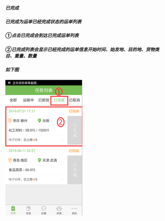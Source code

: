 ##### 已完成

##### 已完成为运单已经完成状态的运单列表

##### ①点击已完成会到达已完成运单列表

##### ②已完成列表会显示已经完成的运单信息开始时间、始发地、目的地、货物类目、重量、数量

##### 如下图

![](/assets/已完成完结.png)

